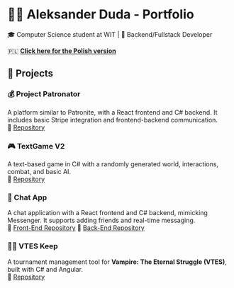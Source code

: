 # 👨‍💻 Aleksander Duda - Portfolio  

🎓 Computer Science student at WIT | 🚀 Backend/Fullstack Developer


🇵🇱 **[Click here for the Polish version](README_PL.md)**  


## 💼 Projects  


### 💰 Project Patronator  
A platform similar to Patronite, with a React frontend and C# backend. It includes basic Stripe integration and frontend-backend communication.  
🔗 [Repository](https://github.com/RustyCallum/ProjectPatronitor)


### 🎮 TextGame V2  
A text-based game in C# with a randomly generated world, interactions, combat, and basic AI.  
🔗 [Repository](https://github.com/RustyCallum/TextGameV2)


### 💬 Chat App  
A chat application with a React frontend and C# backend, mimicking Messenger. It supports adding friends and real-time messaging.  
🔗 [Front-End Repository](https://github.com/RustyCallum/chatappFrontend)
🔗 [Back-End Repository](https://github.com/RustyCallum/chatappBackend)


### 🧛‍♂️ VTES Keep  
A tournament management tool for **Vampire: The Eternal Struggle (VTES)**, built with C# and Angular.  
🔗 [Repository](https://github.com/RustyCallum/VTESKeeper) 

